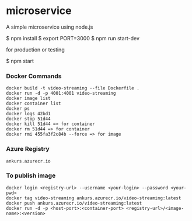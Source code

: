 # microservice
A simple microservice using node.js

$ npm install
$ export PORT=3000
$ npm run start-dev

for production or testing

$ npm start


### Docker Commands

    docker build -t video-streaming --file Dockerfile .
    docker run -d -p 4001:4001 video-streaming
    docker image list
    docker container list
    docker ps
    docker logs 42bd1
    docker stop 51d44
    docker kill 51d44 => for container
    docker rm 51d44 => for container
    docker rmi 455fa3f2c84b --force => for image

### Azure Registry

    ankurs.azurecr.io

### To publish image

    docker login <registry-url> --username <your-login> --password <your-pwd>
    docker tag video-streaming ankurs.azurecr.io/video-streaming:latest
    docker push ankurs.azurecr.io/video-streaming:latest
    docker run -d -p <host-port>:<container-port> <registry-url>/<image-name>:<version>

